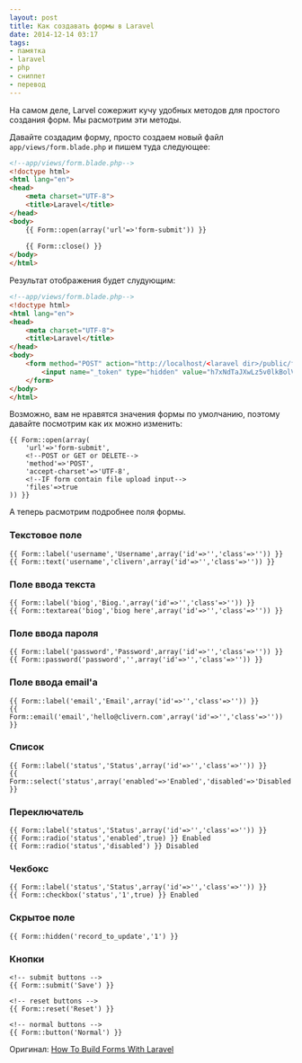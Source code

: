 ```yaml
---
layout: post
title: Как создавать формы в Laravel
date: 2014-12-14 03:17
tags:
- памятка
- laravel
- php
- сниппет
- перевод
---
```


На самом деле, Larvel сожержит кучу удобных методов для простого создания форм. Мы расмотрим эти методы.

Давайте создадим форму, просто создаем новый файл `app/views/form.blade.php` и пишем туда следующее:

```html
<!--app/views/form.blade.php-->
<!doctype html>
<html lang="en">
<head>
	<meta charset="UTF-8">
	<title>Laravel</title>
</head>
<body>
	{{ Form::open(array('url'=>'form-submit')) }}
	
	{{ Form::close() }}
</body>
</html>
```

Результат отображения будет слудующим:

```html
<!--app/views/form.blade.php-->
<!doctype html>
<html lang="en">
<head>
	<meta charset="UTF-8">
	<title>Laravel</title>
</head>
<body>
	<form method="POST" action="http://localhost/<laravel dir>/public/form-submit" accept-charset="UTF-8">
		<input name="_token" type="hidden" value="h7xNdTaJXwLz5v0lkBolVPelpxldoiDR5gcKWkku">  
	</form>
</body>
</html>
```

Возможно, вам не нравятся значения формы по умолчанию, поэтому давайте посмотрим как их можно изменить:

```
{{ Form::open(array(
	'url'=>'form-submit',
	<!--POST or GET or DELETE-->
	'method'=>'POST',
	'accept-charset'=>'UTF-8',
	<!--IF form contain file upload input-->
	'files'=>true
)) }}
```

А теперь расмотрим подробнее поля формы.

### Текстовое поле

```
{{ Form::label('username','Username',array('id'=>'','class'=>'')) }}
{{ Form::text('username','clivern',array('id'=>'','class'=>'')) }}
```

### Поле ввода текста

```
{{ Form::label('biog','Biog.',array('id'=>'','class'=>'')) }}
{{ Form::textarea('biog','biog here',array('id'=>'','class'=>'')) }}
```

### Поле ввода пароля

```
{{ Form::label('password','Password',array('id'=>'','class'=>'')) }}
{{ Form::password('password','',array('id'=>'','class'=>'')) }}
```

### Поле ввода email'а

```
{{ Form::label('email','Email',array('id'=>'','class'=>'')) }}
{{ Form::email('email','hello@clivern.com',array('id'=>'','class'=>'')) }}
```

### Список

```
{{ Form::label('status','Status',array('id'=>'','class'=>'')) }}
{{ Form::select('status',array('enabled'=>'Enabled','disabled'=>'Disabled'),'enabled') }}
```

### Переключатель

```
{{ Form::label('status','Status',array('id'=>'','class'=>'')) }}
{{ Form::radio('status','enabled',true) }} Enabled
{{ Form::radio('status','disabled') }} Disabled
```

### Чекбокс

```
{{ Form::label('status','Status',array('id'=>'','class'=>'')) }}
{{ Form::checkbox('status','1',true) }} Enabled
```

### Скрытое поле

```
{{ Form::hidden('record_to_update','1') }}
```

### Кнопки

```
<!-- submit buttons -->
{{ Form::submit('Save') }}

<!-- reset buttons -->
{{ Form::reset('Reset') }}

<!-- normal buttons -->
{{ Form::button('Normal') }}
```

Оригинал: [How To Build Forms With Laravel](http://wz2.ru/lfp8)
